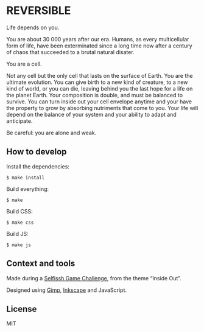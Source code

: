 # REVERSIBLE

Life depends on you.

You are about 30 000 years after our era.
Humans, as every multicellular form of life, have been exterminated since a long time now after a century of chaos that succeeded to a brutal natural disater.

You are a cell.

Not any cell but the only cell that lasts on the surface of Earth.
You are the ultimate evolution. You can give birth to a new kind of creature, to a new kind of world, or you can die, leaving behind you the last hope for a life on the planet Earth.
Your composition is double, and must be balanced to survive. You can turn inside out your cell envelope anytime and your have the property to grow by absorbing nutriments that come to you.
Your life will depend on the balance of your system and your ability to adapt and anticipate.


Be careful: you are alone and weak.

## How to develop

Install the dependencies:

```
$ make install
```

Build everything:

```
$ make
```

Build CSS:

```
$ make css
```

Build JS:

```
$ make js
```

## Context and tools

Made during a [Selfissh Game Challenge](http://lisezmoi.org/selfishgame/), from the theme “Inside Out”.

Designed using [Gimp](http://www.gimp.org/), [Inkscape](http://www.inkscape.org/) and JavaScript.

## License

MIT
